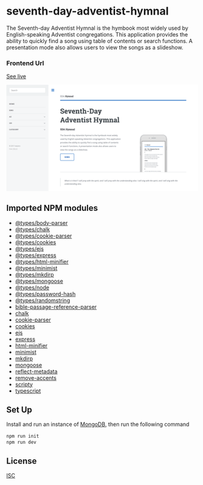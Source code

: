 # seventh-day-adventist-hymnal
The Seventh-day Adventist Hymnal is the hymbook most widely used by English-speaking Adventist congregations. This application provides the ability to quickly find a song using table of contents or search functions. A presentation mode also allows users to view the songs as a slideshow.

### Frontend Url
[See live](https://apps.wspecs.com/sdah/)

[![Preview seventh-day-adventist-hymnal](public/img/preview.png)](https://apps.wspecs.com/sdah/)

## Imported NPM modules

* [@types/body-parser](https://www.npmjs.com/package/@types/body-parser) 
* [@types/chalk](https://www.npmjs.com/package/@types/chalk) 
* [@types/cookie-parser](https://www.npmjs.com/package/@types/cookie-parser) 
* [@types/cookies](https://www.npmjs.com/package/@types/cookies) 
* [@types/ejs](https://www.npmjs.com/package/@types/ejs) 
* [@types/express](https://www.npmjs.com/package/@types/express) 
* [@types/html-minifier](https://www.npmjs.com/package/@types/html-minifier) 
* [@types/minimist](https://www.npmjs.com/package/@types/minimist) 
* [@types/mkdirp](https://www.npmjs.com/package/@types/mkdirp) 
* [@types/mongoose](https://www.npmjs.com/package/@types/mongoose) 
* [@types/node](https://www.npmjs.com/package/@types/node) 
* [@types/password-hash](https://www.npmjs.com/package/@types/password-hash) 
* [@types/randomstring](https://www.npmjs.com/package/@types/randomstring) 
* [bible-passage-reference-parser](https://www.npmjs.com/package/bible-passage-reference-parser) 
* [chalk](https://www.npmjs.com/package/chalk) 
* [cookie-parser](https://www.npmjs.com/package/cookie-parser) 
* [cookies](https://www.npmjs.com/package/cookies) 
* [ejs](https://www.npmjs.com/package/ejs) 
* [express](https://www.npmjs.com/package/express) 
* [html-minifier](https://www.npmjs.com/package/html-minifier) 
* [minimist](https://www.npmjs.com/package/minimist) 
* [mkdirp](https://www.npmjs.com/package/mkdirp) 
* [mongoose](https://www.npmjs.com/package/mongoose) 
* [reflect-metadata](https://www.npmjs.com/package/reflect-metadata) 
* [remove-accents](https://www.npmjs.com/package/remove-accents) 
* [scripty](https://www.npmjs.com/package/scripty) 
* [typescript](https://www.npmjs.com/package/typescript) 

## Set Up

Install and run an instance of
[MongoDB](https://docs.mongodb.com/manual/installation), then run the following
command

```
npm run init
npm run dev
```

## License
[ISC](LICENSE)
